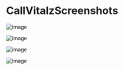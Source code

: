 # CallVitalzScreenshots

![image](https://user-images.githubusercontent.com/1107837/124493280-4b07b400-dd6a-11eb-9246-f3e50efce041.png)

![image](https://user-images.githubusercontent.com/1107837/124493531-97eb8a80-dd6a-11eb-9fa9-3aca413b6e30.png)

![image](https://user-images.githubusercontent.com/1107837/124493761-daad6280-dd6a-11eb-932f-2a6433a06788.png)

![image](https://user-images.githubusercontent.com/1107837/124495277-c66a6500-dd6c-11eb-8142-5c9359f42dee.png)
